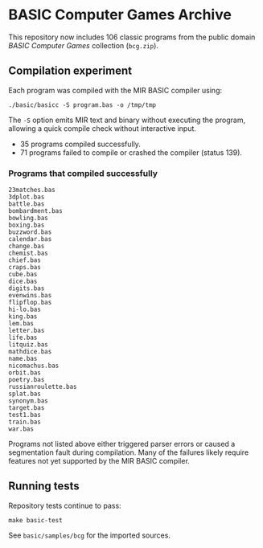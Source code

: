 # BASIC Computer Games Archive

This repository now includes 106 classic programs from the public domain *BASIC Computer Games* collection (`bcg.zip`).

## Compilation experiment

Each program was compiled with the MIR BASIC compiler using:

```
./basic/basicc -S program.bas -o /tmp/tmp
```

The `-S` option emits MIR text and binary without executing the program, allowing a quick compile check without interactive input.

* 35 programs compiled successfully.
* 71 programs failed to compile or crashed the compiler (status 139).

### Programs that compiled successfully

```
23matches.bas
3dplot.bas
battle.bas
bombardment.bas
bowling.bas
boxing.bas
buzzword.bas
calendar.bas
change.bas
chemist.bas
chief.bas
craps.bas
cube.bas
dice.bas
digits.bas
evenwins.bas
flipflop.bas
hi-lo.bas
king.bas
lem.bas
letter.bas
life.bas
litquiz.bas
mathdice.bas
name.bas
nicomachus.bas
orbit.bas
poetry.bas
russianroulette.bas
splat.bas
synonym.bas
target.bas
test1.bas
train.bas
war.bas
```

Programs not listed above either triggered parser errors or caused a segmentation fault during compilation. Many of the failures likely require features not yet supported by the MIR BASIC compiler.

## Running tests

Repository tests continue to pass:

```
make basic-test
```

See `basic/samples/bcg` for the imported sources.
